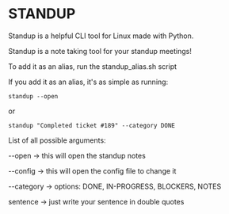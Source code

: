 # STANDUP

Standup is a helpful CLI tool for Linux made with Python.

Standup is a note taking tool for your standup meetings!

To add it as an alias, run the standup_alias.sh script

If you add it as an alias, it's as simple as running:
```
standup --open
```

or

```
standup "Completed ticket #189" --category DONE
```

List of all possible arguments:

--open -> this will open the standup notes

--config -> this will open the config file to change it

--category -> options: DONE, IN-PROGRESS, BLOCKERS, NOTES

sentence -> just write your sentence in double quotes
